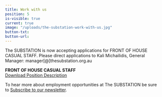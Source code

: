 ```yaml
---
title: Work with us
position: 5
is-visible: true
current: true
image: "/uploads/the-substation-work-with-us.jpg"
button-txt: 
button-url: 
---
```


The SUBSTATION is now accepting applications for FRONT OF HOUSE CASUAL STAFF. Please direct applications to Kali Michailidis, General Manager: manager[@]thesubstation.org.au


**FRONT OF HOUSE CASUAL STAFF** <br> 
[Download Position Description ](/uploads/Casual%20PD's%202018.pdf)


To hear more about employment opportunities at The SUBSTATION be sure to [Subscribe to our newsletter](https://thesubstation.us5.list-manage.com/subscribe/post?u=21cfc09295377f72f03e377c6&id=f0c98b414b).  


